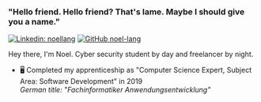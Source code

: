 ### "Hello friend. Hello friend? That's lame. Maybe I should give you a name."

[![Linkedin: noellang](https://img.shields.io/badge/-noellang-blue?style=flat-square&logo=Linkedin&logoColor=white&link=https://www.linkedin.com/in/noellang/)](https://www.linkedin.com/in/noellang/)
[![GitHub noel-lang](https://img.shields.io/github/followers/noel-lang?label=follow&style=social)](https://github.com/noel-lang)

Hey there, I'm Noel. Cyber security student by day and freelancer by night.

<ul>
  <li>
    🖥️ Completed my apprenticeship as "Computer Science Expert, Subject Area: Software Development" in 2019<br />
    <em>German title: "Fachinformatiker Anwendungsentwicklung"</em>
  </li>
</ul>
